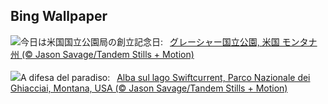 ## Bing Wallpaper
![](https://www.bing.com/th?id=OHR.SwiftcurrentLake_JA-JP7854639610_UHD.jpg&w=1000)今日は米国国立公園局の創立記念日:&nbsp;&ensp;[グレーシャー国立公園, 米国 モンタナ州 (© Jason Savage/Tandem Stills + Motion)](https://www.bing.com/th?id=OHR.SwiftcurrentLake_JA-JP7854639610_UHD.jpg)
<br><br/>
![](https://www.bing.com/th?id=OHR.SwiftcurrentLake_IT-IT5489995070_UHD.jpg&w=1000)A difesa del paradiso:&nbsp;&ensp;[Alba sul lago Swiftcurrent, Parco Nazionale dei Ghiacciai, Montana, USA (© Jason Savage/Tandem Stills + Motion)](https://www.bing.com/th?id=OHR.SwiftcurrentLake_IT-IT5489995070_UHD.jpg)
<br><br/>
